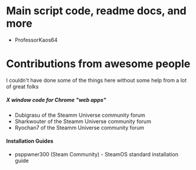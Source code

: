 # Main script code, readme docs, and more
- ProfessorKaos64

# Contributions from awesome people
I couldn't have done some of the things here without some help from a lot of great folks

##### X window code for Chrome "web apps"
- Dubigrasu of the Steamm Universe community forum
- Sharkwouter of the Steamm Universe community forum
- Ryochan7 of the Steamm Universe community forum

#### Installation Guides
- psppwner300 (Steam Community) - SteamOS standard installation guide
